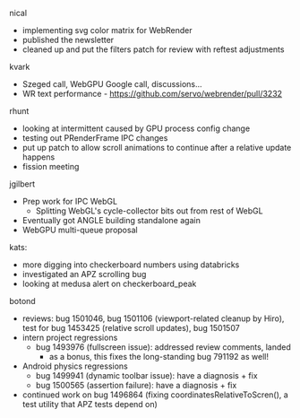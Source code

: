 
nical
  * implementing svg color matrix for WebRender
  * published the newsletter
  * cleaned up and put the filters patch for review with reftest adjustments

kvark
  * Szeged call, WebGPU Google call, discussions...
  * WR text performance - https://github.com/servo/webrender/pull/3232

rhunt
  * looking at intermittent caused by GPU process config change
  * testing out PRenderFrame IPC changes
  * put up patch to allow scroll animations to continue after a relative update happens
  * fission meeting

jgilbert
  * Prep work for IPC WebGL
    * Splitting WebGL's cycle-collector bits out from rest of WebGL
  * Eventually got ANGLE building standalone again
  * WebGPU multi-queue proposal

kats:
  * more digging into checkerboard numbers using databricks
  * investigated an APZ scrolling bug
  * looking at medusa alert on checkerboard_peak

botond
  * reviews: bug 1501046, bug 1501106 (viewport-related cleanup by Hiro), test for bug 1453425 (relative scroll updates), bug 1501507 
  * intern project regressions 
    * bug 1493976 (fullscreen issue): addressed review comments, landed 
      * as a bonus, this fixes the long-standing bug 791192 as well! 
  * Android physics regressions 
    * bug 1499941 (dynamic toolbar issue): have a diagnosis + fix 
    * bug 1500565 (assertion failure): have a diagnosis + fix 
  * continued work on bug 1496864 (fixing coordinatesRelativeToScren(), a test utility that APZ tests depend on)
